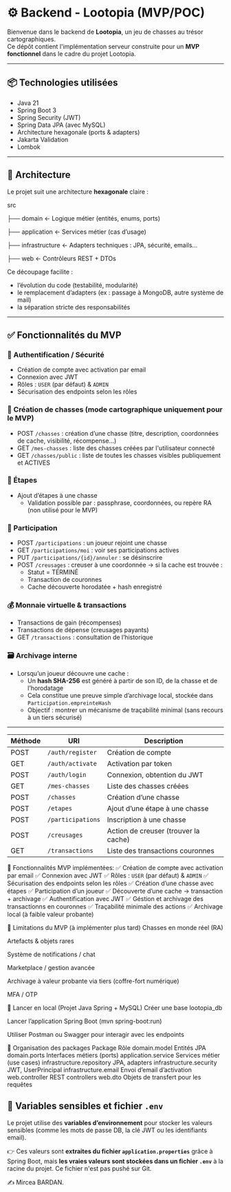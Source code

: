 # ⚙️ Backend - Lootopia (MVP/POC)

Bienvenue dans le backend de **Lootopia**, un jeu de chasses au trésor cartographiques.  
Ce dépôt contient l'implémentation serveur construite pour un **MVP fonctionnel** dans le cadre du projet Lootopia.

---

## 📦 Technologies utilisées

- Java 21
- Spring Boot 3
- Spring Security (JWT)
- Spring Data JPA (avec MySQL)
- Architecture hexagonale (ports & adapters)
- Jakarta Validation
- Lombok

---

## 🧱 Architecture

Le projet suit une architecture **hexagonale** claire :


src

├── domain ← Logique métier (entités, enums, ports)

├── application ← Services métier (cas d’usage)

├── infrastructure ← Adapters techniques : JPA, sécurité, emails...

├── web ← Contrôleurs REST + DTOs


Ce découpage facilite :
- l’évolution du code (testabilité, modularité)
- le remplacement d’adapters (ex : passage à MongoDB, autre système de mail)
- la séparation stricte des responsabilités

---

## ✅ Fonctionnalités du MVP

### 🔐 Authentification / Sécurité
- Création de compte avec activation par email
- Connexion avec JWT
- Rôles : `USER` (par défaut) & `ADMIN`
- Sécurisation des endpoints selon les rôles

### 🎯 Création de chasses (mode cartographique uniquement pour le MVP)
- POST `/chasses` : création d’une chasse (titre, description, coordonnées de cache, visibilité, récompense…)
- GET `/mes-chasses` : liste des chasses créées par l'utilisateur connecté
- GET `/chasses/public` : liste de toutes les chasses visibles publiquement et ACTIVES

### 🧩 Étapes
- Ajout d’étapes à une chasse
    - Validation possible par : passphrase, coordonnées, ou repère RA (non utilisé pour le MVP)

### 👤 Participation
- POST `/participations` : un joueur rejoint une chasse
- GET `/participations/moi` : voir ses participations actives
- PUT `/participations/{id}/annuler` : se désinscrire
- POST `/creusages` : creuser à une coordonnée → si la cache est trouvée :
    - Statut = TERMINÉ
    - Transaction de couronnes
    - Cache découverte horodatée + hash enregistré

### 💰 Monnaie virtuelle & transactions
- Transactions de gain (récompenses)
- Transactions de dépense (creusages payants)
- GET `/transactions` : consultation de l’historique

### 🗃️ Archivage interne
- Lorsqu’un joueur découvre une cache :
    - Un **hash SHA-256** est généré à partir de son ID, de la chasse et de l’horodatage
    - Cela constitue une preuve simple d’archivage local, stockée dans `Participation.empreinteHash`
    - Objectif : montrer un mécanisme de traçabilité minimal (sans recours à un tiers sécurisé)

---
| Méthode | URI               | Description                          |
| ------- | ----------------- | ------------------------------------ |
| POST    | `/auth/register`  | Création de compte                   |
| GET     | `/auth/activate`  | Activation par token                 |
| POST    | `/auth/login`     | Connexion, obtention du JWT          |
| GET     | `/mes-chasses`    | Liste des chasses créées             |
| POST    | `/chasses`        | Création d’une chasse                |
| POST    | `/etapes`         | Ajout d’une étape à une chasse       |
| POST    | `/participations` | Inscription à une chasse             |
| POST    | `/creusages`      | Action de creuser (trouver la cache) |
| GET     | `/transactions`   | Liste des transactions couronnes     |

🎯 Fonctionnalités MVP implémentées:
✅ Création de compte avec activation par email
✅ Connexion avec JWT
✅ Rôles : `USER` (par défaut) & `ADMIN`
✅ Sécurisation des endpoints selon les rôles
✅ Création d’une chasse avec étapes
✅ Participation d’un joueur
✅ Découverte d’une cache → transaction + archivage
✅ Authentification avec JWT
✅ Géstion et archivage des transactionns en couronnes
✅ Traçabilité minimale des actions 
✅ Archivage local (à faible valeur probante) 

📌 Limitations du MVP (à implémenter plus tard)
Chasses en monde réel (RA)

Artefacts & objets rares

Système de notifications / chat

Marketplace / gestion avancée

Archivage à valeur probante via tiers (coffre-fort numérique)

MFA / OTP

🚀 Lancer en local (Projet Java Spring + MySQL)
Créer une base lootopia_db

Lancer l’application Spring Boot (mvn spring-boot:run)

Utiliser Postman ou Swagger pour interagir avec les endpoints

📁 Organisation des packages
Package	Rôle
domain.model	Entités JPA
domain.ports	Interfaces métiers (ports)
application.service	Services métier (use cases)
infrastructure.repository	JPA, adapters
infrastructure.security	JWT, UserPrincipal
infrastructure.email	Envoi d’email d’activation
web.controller	REST controllers
web.dto	Objets de transfert pour les requêtes

## 🔐 Variables sensibles et fichier `.env`

Le projet utilise des **variables d’environnement** pour stocker les valeurs sensibles (comme les mots de passe DB, la clé JWT ou les identifiants email).

👉 Ces valeurs sont **extraites du fichier `application.properties`** grâce à Spring Boot, mais **les vraies valeurs sont stockées dans un fichier `.env`** à la racine du projet. Ce fichier n'est pas pushé sur Git.

✍️ 
Mircea BARDAN.
